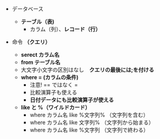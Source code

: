 + データベース
  + **テーブル（表)**  
    + カラム（列）、**レコード（行）**  

+ 命令 **（クエリ）**  
  + **serect カラム名**  
  + **from テーブル名**  
  + 大文字小文字の区別はなし　**クエリの最後には;を付ける**  
  + **where = (カラムの条件)**  
    + 注意! == ではなく =  
    + 比較演算子も使える
    + **日付データにも比較演算子が使える**
  + **like と %（ワイルドカード）**
    +  where カラム名 like %文字列% （文字列を含む）
    +  where カラム名 like 文字列% （文字列から始まる）
    +  where カラム名 like %文字列 （文字列で終わる）
